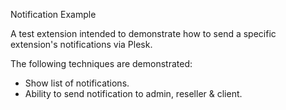 Notification Example

A test extension intended to demonstrate how to send a specific extension's notifications via Plesk.

The following techniques are demonstrated:
* Show list of notifications.
* Ability to send notification to admin, reseller & client.
